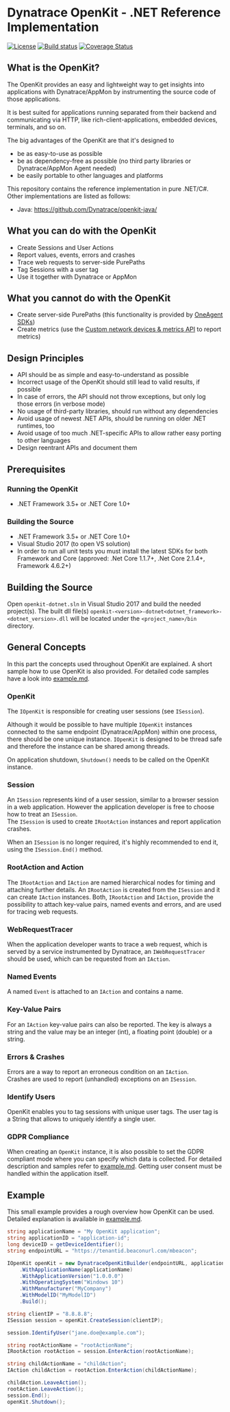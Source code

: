 # Dynatrace OpenKit - .NET Reference Implementation

[![License](https://img.shields.io/badge/License-Apache%202.0-blue.svg)](https://opensource.org/licenses/Apache-2.0)
[![Build status](https://ci.appveyor.com/api/projects/status/ug034eehokcyw1ks/branch/release/1.1?svg=true)](https://ci.appveyor.com/project/openkitdt/openkit-dotnet/branch/release/1.1)
[![Coverage Status](https://coveralls.io/repos/github/Dynatrace/openkit-dotnet/badge.svg?branch=release%2F1.1)](https://coveralls.io/github/Dynatrace/openkit-dotnet?branch=release%2F1.1)


## What is the OpenKit?

The OpenKit provides an easy and lightweight way to get insights into applications with Dynatrace/AppMon by instrumenting the source code of those applications.

It is best suited for applications running separated from their backend and communicating via HTTP, like rich-client-applications, embedded devices, terminals, and so on.

The big advantages of the OpenKit are that it's designed to
* be as easy-to-use as possible
* be as dependency-free as possible (no third party libraries or Dynatrace/AppMon Agent needed)
* be easily portable to other languages and platforms

This repository contains the reference implementation in pure .NET/C#. Other implementations are listed as follows:
* Java: https://github.com/Dynatrace/openkit-java/

## What you can do with the OpenKit
* Create Sessions and User Actions
* Report values, events, errors and crashes
* Trace web requests to server-side PurePaths
* Tag Sessions with a user tag
* Use it together with Dynatrace or AppMon

## What you cannot do with the OpenKit
* Create server-side PurePaths (this functionality is provided by [OneAgent SDKs](https://github.com/Dynatrace/OneAgent-SDK))
* Create metrics (use the [Custom network devices & metrics API](https://www.dynatrace.com/support/help/dynatrace-api/timeseries/what-does-the-custom-network-devices-and-metrics-api-provide/) to report metrics)

## Design Principles
* API should be as simple and easy-to-understand as possible
* Incorrect usage of the OpenKit should still lead to valid results, if possible
* In case of errors, the API should not throw exceptions, but only log those errors (in verbose mode)
* No usage of third-party libraries, should run without any dependencies
* Avoid usage of newest .NET APIs, should be running on older .NET runtimes, too
* Avoid usage of too much .NET-specific APIs to allow rather easy porting to other languages
* Design reentrant APIs and document them

## Prerequisites

### Running the OpenKit
* .NET Framework 3.5+ or .NET Core 1.0+

### Building the Source
* .NET Framework 3.5+ or .NET Core 1.0+
* Visual Studio 2017 (to open VS solution)
* In order to run all unit tests you must install the latest SDKs for both Framework and Core (approved: .Net Core 1.1.7+, .Net Core 2.1.4+, Framework 4.6.2+)

## Building the Source

Open `openkit-dotnet.sln` in Visual Studio 2017 and build the needed project(s).
The built dll file(s) `openkit-<version>-dotnet<dotnet_framework>-<dotnet_version>.dll` will be located under the `<project_name>/bin` directory.

## General Concepts

In this part the concepts used throughout OpenKit are explained. A short sample how to use OpenKit is
also provided. For detailed code samples have a look into [example.md](docs/example.md).

### OpenKit

The `IOpenKit` is responsible for creating user sessions (see `ISession`).
  
Although it would be possible to have multiple `IOpenKit` instances connected to the same endpoint
(Dynatrace/AppMon) within one process, there should be one unique instance. `IOpenKit` is designed to be
thread safe and therefore the instance can be shared among threads.  

On application shutdown, `Shutdown()` needs to be called on the OpenKit instance.

### Session

An `ISession` represents kind of a user session, similar to a browser session in a web application.
However the application developer is free to choose how to treat an `ISession`.  
The `ISession` is used to create `IRootAction` instances and report application crashes.  

When an `ISession` is no longer required, it's highly recommended to end it, using the `ISession.End()` method. 

### RootAction and Action

The `IRootAction` and `IAction` are named hierarchical nodes for timing and attaching further details.
An `IRootAction` is created from the `ISession` and it can create `IAction` instances. Both, `IRootAction` and
`IAction`, provide the possibility to attach key-value pairs, named events and errors, and are used 
for tracing web requests.

### WebRequestTracer

When the application developer wants to trace a web request, which is served by a service 
instrumented by Dynatrace, an `IWebRequestTracer` should be used, which can be
requested from an `IAction`.  

### Named Events

A named `Event` is attached to an `IAction` and contains a name.

### Key-Value Pairs

For an `IAction` key-value pairs can also be reported. The key is always a string
and the value may be an integer (int), a floating point (double) or a string.

### Errors & Crashes

Errors are a way to report an erroneous condition on an `IAction`.  
Crashes are used to report (unhandled) exceptions on an `ISession`.

### Identify Users

OpenKit enables you to tag sessions with unique user tags. The user tag is a String 
that allows to uniquely identify a single user.

### GDPR Compliance

When creating an `OpenKit` instance, it is also possible to set the GDPR compliant mode
where you can specify which data is collected.
For detailed description and samples refer to [example.md](docs/example.md).
Getting user consent must be handled within the application itself.

## Example

This small example provides a rough overview how OpenKit can be used.  
Detailed explanation is available in [example.md](docs/example.md).

```cs
string applicationName = "My OpenKit application";
string applicationID = "application-id";
long deviceID = getDeviceIdentifier();
string endpointURL = "https://tenantid.beaconurl.com/mbeacon";

IOpenKit openKit = new DynatraceOpenKitBuilder(endpointURL, applicationID, deviceID)
    .WithApplicationName(applicationName)
    .WithApplicationVersion("1.0.0.0")
    .WithOperatingSystem("Windows 10")
    .WithManufacturer("MyCompany")
    .WithModelID("MyModelID")
    .Build();

string clientIP = "8.8.8.8";
ISession session = openKit.CreateSession(clientIP);

session.IdentifyUser("jane.doe@example.com");

string rootActionName = "rootActionName";
IRootAction rootAction = session.EnterAction(rootActionName);

string childActionName = "childAction";
IAction childAction = rootAction.EnterAction(childActionName);

childAction.LeaveAction();
rootAction.LeaveAction();
session.End();
openKit.Shutdown();
``` 
